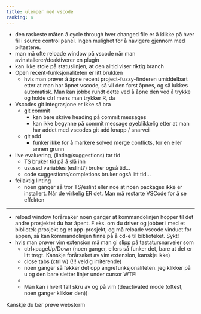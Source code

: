 ```yaml
---
title: ulemper med vscode
ranking: 4
---
```


- den raskeste måten å cycle through hver changed file er å klikke på hver fil i source control panel. Ingen mulighet for å navigere gjennom med piltastene.
- man må ofte reloade window på vscode når man avinstallerer/deaktiverer en plugin
- kan ikke stole på statuslinjen, at den alltid viser riktig branch
- Open recent-funksjonaliteten er litt brukken
  - hvis man prøver å åpne recent project-fuzzy-finderen umiddelbart etter at man har åpnet vscode, så vil den først åpnes, og så lukkes automatisk. Man kan jobbe rundt dette ved å åpne den ved å trykke og holde ctrl mens man trykker R, da
- Vscodes git integrasjone er ikke så bra
  - git commit
    - kan bare skrive heading på commit messages
    - kan ikke begynne på commit message øyeblikkelig etter at man har addet med vscodes git add knapp / snarvei
  - git add
    - funker ikke for å markere solved merge conflicts, for en eller annen grunn
- live evaluering, (linting/suggestions) tar tid
  - TS bruker tid på å slå inn
  - usused variables (eslint?) bruker også tid...
  - code suggestions/completions bruker også litt tid...
- feilaktig linting
  - noen ganger så tror TS/eslint eller noe at noen packages ikke er installert. Når de virkelig ER det. Man må restarte VSCode for å se effekten
----------
- reload window forårsaker noen ganger at kommandolinjen hopper til det andre prosjektet du har åpent. F.eks. om du driver og jobber i med et bibliotek-prosjekt og et app-prosjekt, og må reloade vscode vinduet for appen, så kan kommandolinjen finne på å cd-e til biblioteket. Sykt!
- hvis man prøver vim extension må man gi slipp på tastatursnarveier som
  - ctrl+pageUp/Down (noen ganger, ellers så funker det, bare at det er litt tregt. Kanskje forårsaket av vim extension, kanskje ikke)
  - close tabs (ctrl w) (!!! veldig irriterende)
  - noen ganger så føkker det opp angrefunksjonaliteten. jeg klikker på u og den bare sletter linjer under cursor WTF!
  - 
  - Man kan i hvert fall skru av og på vim (deactivated mode (oftest, noen ganger klikker den))

Kanskje du bør prøve webstorm